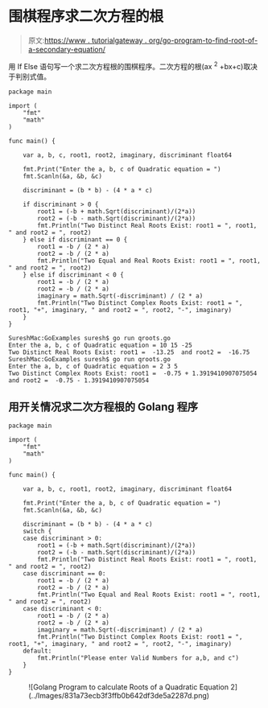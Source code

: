 # 围棋程序求二次方程的根

> 原文:[https://www . tutorialgateway . org/go-program-to-find-root-of-a-secondary-equation/](https://www.tutorialgateway.org/go-program-to-find-roots-of-a-quadratic-equation/)

用 If Else 语句写一个求二次方程根的围棋程序。二次方程的根(ax <sup>2</sup> +bx+c)取决于判别式值。

```
package main

import (
    "fmt"
    "math"
)

func main() {

    var a, b, c, root1, root2, imaginary, discriminant float64

    fmt.Print("Enter the a, b, c of Quadratic equation = ")
    fmt.Scanln(&a, &b, &c)

    discriminant = (b * b) - (4 * a * c)

    if discriminant > 0 {
        root1 = (-b + math.Sqrt(discriminant)/(2*a))
        root2 = (-b - math.Sqrt(discriminant)/(2*a))
        fmt.Println("Two Distinct Real Roots Exist: root1 = ", root1, " and root2 = ", root2)
    } else if discriminant == 0 {
        root1 = -b / (2 * a)
        root2 = -b / (2 * a)
        fmt.Println("Two Equal and Real Roots Exist: root1 = ", root1, " and root2 = ", root2)
    } else if discriminant < 0 {
        root1 = -b / (2 * a)
        root2 = -b / (2 * a)
        imaginary = math.Sqrt(-discriminant) / (2 * a)
        fmt.Println("Two Distinct Complex Roots Exist: root1 = ", root1, "+", imaginary, " and root2 = ", root2, "-", imaginary)
    }
}
```

```
SureshMac:GoExamples suresh$ go run qroots.go
Enter the a, b, c of Quadratic equation = 10 15 -25
Two Distinct Real Roots Exist: root1 =  -13.25  and root2 =  -16.75
SureshMac:GoExamples suresh$ go run qroots.go
Enter the a, b, c of Quadratic equation = 2 3 5
Two Distinct Complex Roots Exist: root1 =  -0.75 + 1.3919410907075054  and root2 =  -0.75 - 1.3919410907075054
```

## 用开关情况求二次方程根的 Golang 程序

```
package main

import (
    "fmt"
    "math"
)

func main() {

    var a, b, c, root1, root2, imaginary, discriminant float64

    fmt.Print("Enter the a, b, c of Quadratic equation = ")
    fmt.Scanln(&a, &b, &c)

    discriminant = (b * b) - (4 * a * c)
    switch {
    case discriminant > 0:
        root1 = (-b + math.Sqrt(discriminant)/(2*a))
        root2 = (-b - math.Sqrt(discriminant)/(2*a))
        fmt.Println("Two Distinct Real Roots Exist: root1 = ", root1, " and root2 = ", root2)
    case discriminant == 0:
        root1 = -b / (2 * a)
        root2 = -b / (2 * a)
        fmt.Println("Two Equal and Real Roots Exist: root1 = ", root1, " and root2 = ", root2)
    case discriminant < 0:
        root1 = -b / (2 * a)
        root2 = -b / (2 * a)
        imaginary = math.Sqrt(-discriminant) / (2 * a)
        fmt.Println("Two Distinct Complex Roots Exist: root1 = ", root1, "+", imaginary, " and root2 = ", root2, "-", imaginary)
    default:
        fmt.Println("Please enter Valid Numbers for a,b, and c")
    }
}
```

<figure class="wp-block-image size-large">![Golang Program to calculate Roots of a Quadratic Equation 2](../Images/831a73ecb3f3ffb0b642df3de5a2287d.png)</figure>